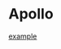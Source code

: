 # Apollo

[example](https://github.com/stack-labs/stack-rpc-tutorials/tree/master/examples/config/apollo)